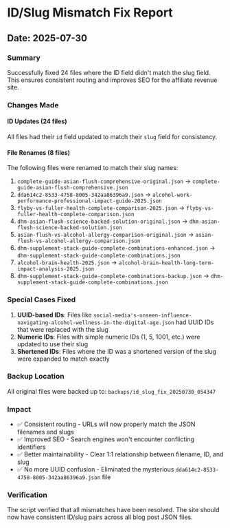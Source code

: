 # ID/Slug Mismatch Fix Report

## Date: 2025-07-30

### Summary
Successfully fixed 24 files where the ID field didn't match the slug field. This ensures consistent routing and improves SEO for the affiliate revenue site.

### Changes Made

#### ID Updates (24 files)
All files had their `id` field updated to match their `slug` field for consistency.

#### File Renames (8 files)
The following files were renamed to match their slug names:

1. `complete-guide-asian-flush-comprehensive-original.json` → `complete-guide-asian-flush-comprehensive.json`
2. `dda614c2-8533-4758-8005-342aa86396a9.json` → `alcohol-work-performance-professional-impact-guide-2025.json`
3. `flyby-vs-fuller-health-complete-comparison-2025.json` → `flyby-vs-fuller-health-complete-comparison.json`
4. `dhm-asian-flush-science-backed-solution-original.json` → `dhm-asian-flush-science-backed-solution.json`
5. `asian-flush-vs-alcohol-allergy-comparison-original.json` → `asian-flush-vs-alcohol-allergy-comparison.json`
6. `dhm-supplement-stack-guide-complete-combinations-enhanced.json` → `dhm-supplement-stack-guide-complete-combinations.json`
7. `alcohol-brain-health-2025.json` → `alcohol-brain-health-long-term-impact-analysis-2025.json`
8. `dhm-supplement-stack-guide-complete-combinations-backup.json` → `dhm-supplement-stack-guide-complete-combinations.json`

### Special Cases Fixed

1. **UUID-based IDs**: Files like `social-media's-unseen-influence-navigating-alcohol-wellness-in-the-digital-age.json` had UUID IDs that were replaced with the slug
2. **Numeric IDs**: Files with simple numeric IDs (1, 5, 1001, etc.) were updated to use their slug
3. **Shortened IDs**: Files where the ID was a shortened version of the slug were expanded to match exactly

### Backup Location
All original files were backed up to: `backups/id_slug_fix_20250730_054347`

### Impact
- ✅ Consistent routing - URLs will now properly match the JSON filenames and slugs
- ✅ Improved SEO - Search engines won't encounter conflicting identifiers
- ✅ Better maintainability - Clear 1:1 relationship between filename, ID, and slug
- ✅ No more UUID confusion - Eliminated the mysterious `dda614c2-8533-4758-8005-342aa86396a9.json` file

### Verification
The script verified that all mismatches have been resolved. The site should now have consistent ID/slug pairs across all blog post JSON files.